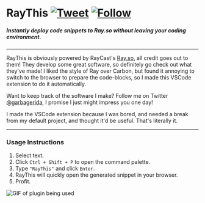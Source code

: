 # RayThis [![Tweet](https://img.shields.io/twitter/url/http/shields.io.svg?style=social)](https://twitter.com/intent/tweet?text=Check%20out%20RayThis%20by%20@garbagerida%20to%20automatically%20upload%20your%20code%20snippets%20right%20from%20Visual%20Studio%20Code,%20powered%20by%20RayCast.%20@raycastapp%20%0A%0Ahttps://github.com/ridarf/ray-this/) [![Follow](https://img.shields.io/twitter/follow/garbagerida.svg?style=social&label=Follow)](https://twitter.com/intent/follow?screen_name=itsShanKhan) 
##### Instantly deploy code snippets to Ray.so without leaving your coding environment.
___
RayThis is obviously powered by RayCast's [Ray.so](Ray.so), all credit goes out to them! They develop some great software, so definitely go check out what they've made! I liked the style of Ray over Carbon, but found it annoying to switch to the browser to prepare the code-blocks, so I made this VSCode extension to do it automatically. 

Want to keep track of the software I make? Follow me on Twitter [@garbagerida](https://twitter.com/garbagerida), I promise I just might impress you one day!

I made the VSCode extension because I was bored, and needed a break from my default project, and thought it'd be useful. That's literally it.
___
### Usage Instructions
1. Select text.
2. Click `Ctrl + Shift + P` to open the command palette.
3. Type `"RayThis"` and click `Enter`.
4. RayThis will quickly open the generated snippet in your browser.
5. Profit.

![GIF of plugin being used](https://i.imgur.com/lyQi9XA.gif)
